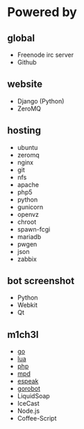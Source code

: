 Powered by
==========

global
------

- Freenode irc server
- Github

website
-------

- Django (Python)
- ZeroMQ

hosting
-------

- ubuntu
- zeromq
- nginx
- git
- nfs
- apache
- php5
- python
- gunicorn
- openvz
- chroot
- spawn-fcgi
- mariadb
- pwgen
- json
- zabbix

bot screenshot
--------------

- Python
- Webkit
- Qt

m1ch3l
------

- [go](http://golang.org/)
- [lua](http://www.lua.org/)
- [php](http://php.net/)
- [mpd](http://mpd.wikia.com/)
- [espeak](http://espeak.sourceforge.net/)
- [gorobot](https://github.com/aimxhaisse/gorobot)
- LiquidSoap
- IceCast
- Node.js
- Coffee-Script
